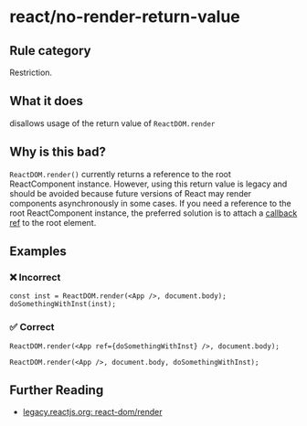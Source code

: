 # react/no-render-return-value

## Rule category

Restriction.

## What it does

disallows usage of the return value of `ReactDOM.render`

## Why is this bad?

`ReactDOM.render()` currently returns a reference to the root ReactComponent instance. However, using this return value is legacy and should be avoided because future versions of React may render components asynchronously in some cases. If you need a reference to the root ReactComponent instance, the preferred solution is to attach a [callback ref](https://react.dev/learn/manipulating-the-dom-with-refs) to the root element.

## Examples

### ❌ Incorrect

```tsx
const inst = ReactDOM.render(<App />, document.body);
doSomethingWithInst(inst);
```

### ✅ Correct

```tsx
ReactDOM.render(<App ref={doSomethingWithInst} />, document.body);

ReactDOM.render(<App />, document.body, doSomethingWithInst);
```

## Further Reading

- [legacy.reactjs.org: react-dom/render](https://legacy.reactjs.org/docs/react-dom.html#render)
